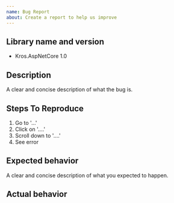 ```yaml
---
name: Bug Report
about: Create a report to help us improve
---
```


## Library name and version
- Kros.AspNetCore 1.0

## Description
A clear and concise description of what the bug is.

## Steps To Reproduce
1. Go to '...'
2. Click on '....'
3. Scroll down to '....'
4. See error

## Expected behavior
A clear and concise description of what you expected to happen.

## Actual behavior
